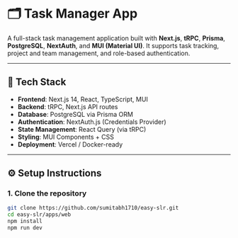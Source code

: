 # 🗂️ Task Manager App

A full-stack task management application built with **Next.js**, **tRPC**, **Prisma**, **PostgreSQL**, **NextAuth**, and **MUI (Material UI)**. It supports task tracking, project and team management, and role-based authentication.

---

## 🚀 Tech Stack

- **Frontend**: Next.js 14, React, TypeScript, MUI
- **Backend**: tRPC, Next.js API routes
- **Database**: PostgreSQL via Prisma ORM
- **Authentication**: NextAuth.js (Credentials Provider)
- **State Management**: React Query (via tRPC)
- **Styling**: MUI Components + CSS
- **Deployment**: Vercel / Docker-ready

---

## ⚙️ Setup Instructions

### 1. Clone the repository

```bash
git clone https://github.com/sumitabh1710/easy-slr.git
cd easy-slr/apps/web
npm install
npm run dev

